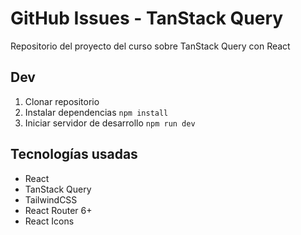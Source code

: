 # GitHub Issues - TanStack Query

Repositorio del proyecto del curso sobre TanStack Query con React

## Dev

1. Clonar repositorio
2. Instalar dependencias `npm install`
3. Iniciar servidor de desarrollo `npm run dev`

## Tecnologías usadas

- React
- TanStack Query
- TailwindCSS
- React Router 6+
- React Icons
